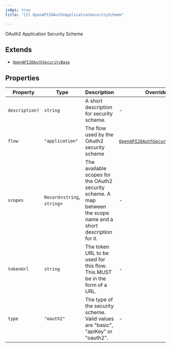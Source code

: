 ```yaml
---
jsApi: true
title: "[I] OpenAPI2OAuth2ApplicationSecurityScheme"

---
```

OAuth2 Application Security Scheme

## Extends

- [`OpenAPI2OAuthSecurityBase`](OpenAPI2OAuthSecurityBase.md)

## Properties

| Property | Type | Description | Overrides | Inherited from |
| ------ | ------ | ------ | ------ | ------ |
| `description?` | `string` | A short description for security scheme. | - | [`OpenAPI2OAuthSecurityBase`](OpenAPI2OAuthSecurityBase.md).`description` |
| `flow` | `"application"` | The flow used by the OAuth2 security scheme | [`OpenAPI2OAuthSecurityBase`](OpenAPI2OAuthSecurityBase.md).`flow` | - |
| `scopes` | `Record`<`string`, `string`\> | The available scopes for the OAuth2 security scheme. A map between the scope name and a short description for it. | - | [`OpenAPI2OAuthSecurityBase`](OpenAPI2OAuthSecurityBase.md).`scopes` |
| `tokenUrl` | `string` | The token URL to be used for this flow. This MUST be in the form of a URL. | - | - |
| `type` | `"oauth2"` | The type of the security scheme. Valid values are "basic", "apiKey" or "oauth2". | - | [`OpenAPI2OAuthSecurityBase`](OpenAPI2OAuthSecurityBase.md).`type` |
